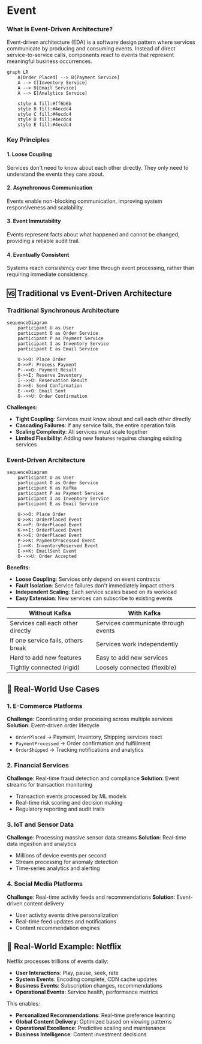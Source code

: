 # Event

### What is Event-Driven Architecture?

Event-driven architecture (EDA) is a software design pattern where services communicate by producing and consuming events. Instead of direct service-to-service calls, components react to events that represent meaningful business occurrences.

```mermaid
graph LR
    A[Order Placed] --> B[Payment Service]
    A --> C[Inventory Service]
    A --> D[Email Service]
    A --> E[Analytics Service]
    
    style A fill:#ff6b6b
    style B fill:#4ecdc4
    style C fill:#4ecdc4
    style D fill:#4ecdc4
    style E fill:#4ecdc4
```

### Key Principles

#### 1. **Loose Coupling**
Services don't need to know about each other directly. They only need to understand the events they care about.

#### 2. **Asynchronous Communication**
Events enable non-blocking communication, improving system responsiveness and scalability.

#### 3. **Event Immutability**
Events represent facts about what happened and cannot be changed, providing a reliable audit trail.

#### 4. **Eventually Consistent**
Systems reach consistency over time through event processing, rather than requiring immediate consistency.

## 🆚 Traditional vs Event-Driven Architecture

### Traditional Synchronous Architecture

```mermaid
sequenceDiagram
    participant U as User
    participant O as Order Service
    participant P as Payment Service
    participant I as Inventory Service
    participant E as Email Service
    
    U->>O: Place Order
    O->>P: Process Payment
    P-->>O: Payment Result
    O->>I: Reserve Inventory
    I-->>O: Reservation Result
    O->>E: Send Confirmation
    E-->>O: Email Sent
    O-->>U: Order Confirmation
```

**Challenges:**
- **Tight Coupling**: Services must know about and call each other directly
- **Cascading Failures**: If any service fails, the entire operation fails
- **Scaling Complexity**: All services must scale together
- **Limited Flexibility**: Adding new features requires changing existing services

### Event-Driven Architecture

```mermaid
sequenceDiagram
    participant U as User
    participant O as Order Service
    participant K as Kafka
    participant P as Payment Service
    participant I as Inventory Service
    participant E as Email Service
    
    U->>O: Place Order
    O->>K: OrderPlaced Event
    K->>P: OrderPlaced Event
    K->>I: OrderPlaced Event
    K->>E: OrderPlaced Event
    P->>K: PaymentProcessed Event
    I->>K: InventoryReserved Event
    E->>K: EmailSent Event
    O-->>U: Order Accepted
```

**Benefits:**
- **Loose Coupling**: Services only depend on event contracts
- **Fault Isolation**: Service failures don't immediately impact others
- **Independent Scaling**: Each service scales based on its workload
- **Easy Extension**: New services can subscribe to existing events

| **Without Kafka** | **With Kafka** |
|------------------|----------------|
| Services call each other directly | Services communicate through events |
| If one service fails, others break | Services work independently |
| Hard to add new features | Easy to add new services |
| Tightly connected (rigid) | Loosely connected (flexible) |

## 🏢 Real-World Use Cases

### 1. **E-Commerce Platforms**
**Challenge**: Coordinating order processing across multiple services
**Solution**: Event-driven order lifecycle
- `OrderPlaced` → Payment, Inventory, Shipping services react
- `PaymentProcessed` → Order confirmation and fulfillment
- `OrderShipped` → Tracking notifications and analytics

### 2. **Financial Services**
**Challenge**: Real-time fraud detection and compliance
**Solution**: Event streams for transaction monitoring
- Transaction events processed by ML models
- Real-time risk scoring and decision making
- Regulatory reporting and audit trails

### 3. **IoT and Sensor Data**
**Challenge**: Processing massive sensor data streams
**Solution**: Real-time data ingestion and analytics
- Millions of device events per second
- Stream processing for anomaly detection
- Time-series analytics and alerting

### 4. **Social Media Platforms**
**Challenge**: Real-time activity feeds and recommendations
**Solution**: Event-driven content delivery
- User activity events drive personalization
- Real-time feed updates and notifications
- Content recommendation engines

## 🎪 Real-World Example: Netflix

Netflix processes trillions of events daily:
- **User Interactions**: Play, pause, seek, rate
- **System Events**: Encoding complete, CDN cache updates
- **Business Events**: Subscription changes, recommendations
- **Operational Events**: Service health, performance metrics

This enables:
- **Personalized Recommendations**: Real-time preference learning
- **Global Content Delivery**: Optimized based on viewing patterns
- **Operational Excellence**: Predictive scaling and maintenance
- **Business Intelligence**: Content investment decisions